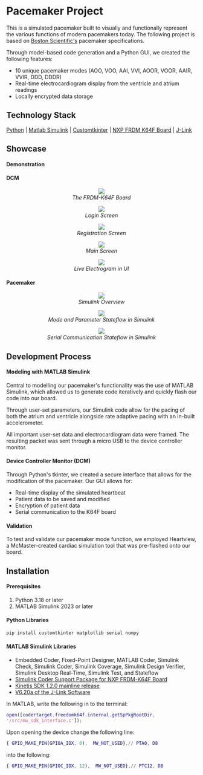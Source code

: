 # Pacemaker Project
This is a simulated pacemaker built to visually and functionally represent the various functions of modern pacemakers today. The following project is based on [Boston Scientific's](https://www.bostonscientific.com/en-US/Home.html) pacemaker specifications. 

Through model-based code generation and a Python GUI, we created the following features:
- 10 unique pacemaker modes (AOO, VOO, AAI, VVI, AOOR, VOOR, AAIR, VVIR, DDD, DDDR)
- Real-time electrocardiogram display from the ventricle and atrium readings
- Locally encrypted data storage     

## Technology Stack
[Python](https://www.python.org/) | [Matlab Simulink](https://www.mathworks.com/products/simulink.html) | [Customtkinter](https://customtkinter.tomschimansky.com/) | [NXP FRDM K64F Board](https://www.nxp.com/design/design-center/development-boards/freedom-development-boards/mcu-boards/freedom-development-platform-for-kinetis-k64-k63-and-k24-mcus:FRDM-K64F) | [J-Link](https://www.segger.com/downloads/jlink/)

## Showcase 
#### Demonstration

#### DCM

<p align="center">
  <img src="https://github.com/luciancheng/PacemakerProject/assets/121974540/bedb9ad1-2879-42bf-a6e7-fcb664fa2192"/>
  <br>
  <em>The FRDM-K64F Board</em>
</p>

<p align="center">
  <img src="https://github.com/luciancheng/PacemakerProject/assets/121974540/06ba023e-5ed8-410f-9da2-7d511245351c"/>
  <br>
  <em>Login Screen</em>
</p>

<p align="center">
  <img src="https://github.com/luciancheng/PacemakerProject/assets/121974540/be1af9e4-7fe8-4fe8-9742-6201c47416f6"/>
  <br>
  <em>Registration Screen</em>
</p>

<p align="center">
  <img src="https://github.com/luciancheng/PacemakerProject/assets/121974540/6b640e71-7199-4250-8c9a-636f1ad628ae"/>
  <br>
  <em>Main Screen</em>
</p>

<p align="center">
  <img src="https://github.com/luciancheng/PacemakerProject/assets/121974540/523ae781-556d-49fd-928e-475a5920ca20"/>
  <br>
  <em>Live Electrogram in UI</em>
</p>

#### Pacemaker
<p align="center">
  <img src="https://github.com/luciancheng/PacemakerProject/assets/121974540/11ed58a5-c518-4c06-8126-b36a201e1ca3"/>
  <br>
  <em>Simulink Overview</em>
</p>

<p align="center">
  <img src="https://github.com/luciancheng/PacemakerProject/assets/121974540/03a3141e-0181-449d-b27d-221a6d90c3c9"/>
  <br>
  <em>Mode and Parameter Stateflow in Simulink</em>
</p>

<p align="center">
  <img src="https://github.com/luciancheng/PacemakerProject/assets/121974540/61bb4548-36a7-4f1c-a27a-426864e7b848"/>
  <br>
  <em>Serial Communication Stateflow in Simulink</em>
</p>


## Development Process
#### Modeling with MATLAB Simulink
Central to modelling our pacemaker's functionality was the use of MATLAB Simulink, which allowed us to generate code iteratively and quickly flash our code into our board. 

Through user-set parameters, our Simulink code allow for the pacing of both the atrium and ventricle alongside rate adaptive pacing with an in-built accelerometer. 

All important user-set data and electrocardiogram data were framed. The resulting packet was sent through a micro USB to the device controller monitor.  
#### Device Controller Monitor (DCM)
Through Python's tkinter, we created a secure interface that allows for the modification of the pacemaker. Our GUI allows for:
- Real-time display of the simulated heartbeat
- Patient data to be saved and modified
- Encryption of patient data
- Serial communication to the K64F board

#### Validation
To test and validate our pacemaker mode function, we employed Heartview, a McMaster-created cardiac simulation tool that was pre-flashed onto our board.

## Installation
#### Prerequisites
1. Python 3.18 or later
2. MATLAB Simulink 2023 or later

#### Python Libraries 
```bash
pip install customtkinter matplotlib serial numpy
```

#### MATLAB Simulink Libraries
- Embedded Coder, Fixed-Point Designer, MATLAB Coder, Simulink Check, Simulink Coder, Simulink Coverage, Simulink Design Verifier, Simulink Desktop Real-Time, Simulink Test, and Stateflow
- [Simulink Coder Support Package for NXP FRDM-K64F Board](https://www.mathworks.com/matlabcentral/fileexchange/55318-simulink-coder-support-package-for-nxp-frdm-k64f-board#:~:text=Simulink%C2%AE%20Coder%E2%84%A2%20Support,K64F%20peripherals%20and%20communication%20interfaces.)
- [Kinetis SDK 1.2.0 mainline release](https://www.nxp.com/design/design-center/designs/software-development-kit-for-kinetis-mcus:KINETIS-SDK)
- [V6.20a of the J-Link Software](https://www.segger.com/downloads/jlink/)

In MATLAB, write the following in to the terminal:
```matlab
open([codertarget.freedomk64f.internal.getSpPkgRootDir,
'/src/mw_sdk_interface.c']);
```
Upon opening the device change the following line:
```matlab
{ GPIO_MAKE_PIN(GPIOA_IDX, 0),  MW_NOT_USED},// PTA0, D8
```
into the following:
```matlab
{ GPIO_MAKE_PIN(GPIOC_IDX, 12),  MW_NOT_USED},// PTC12, D8
```
